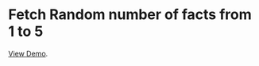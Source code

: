 # Fetch Random number of facts from 1 to 5

[View Demo](https://ChernyshevaNetology.github.io/rtk-random-facts).

